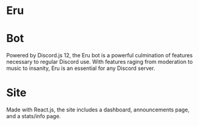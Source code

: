 # Eru

# Bot

Powered by Discord.js 12, the Eru bot is a powerful culmination of features necessary to regular Discord use. With features raging from moderation to music to insanity, Eru is an essential for any Discord server.

# Site

Made with React.js, the site includes a dashboard, announcements page, and a stats/info page.
